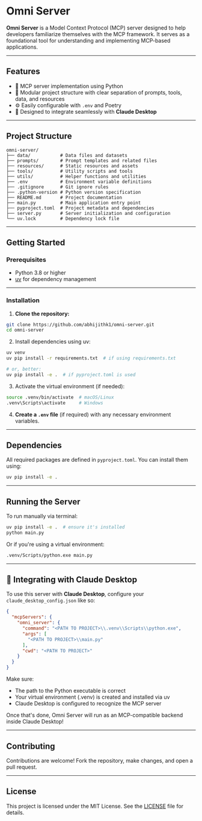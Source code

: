 # Omni Server

**Omni Server** is a Model Context Protocol (MCP) server designed to help developers familiarize themselves with the MCP framework. It serves as a foundational tool for understanding and implementing MCP-based applications.

---

## Features

- 🚀 MCP server implementation using Python
- 📁 Modular project structure with clear separation of prompts, tools, data, and resources
- ⚙️ Easily configurable with `.env` and Poetry
- 🧠 Designed to integrate seamlessly with **Claude Desktop**

---

## Project Structure

```
omni-server/
├── data/           # Data files and datasets
├── prompts/        # Prompt templates and related files
├── resources/      # Static resources and assets
├── tools/          # Utility scripts and tools
├── utils/          # Helper functions and utilities
├── .env            # Environment variable definitions
├── .gitignore      # Git ignore rules
├── .python-version # Python version specification
├── README.md       # Project documentation
├── main.py         # Main application entry point
├── pyproject.toml  # Project metadata and dependencies
├── server.py       # Server initialization and configuration
└── uv.lock         # Dependency lock file
```

---

## Getting Started

### Prerequisites

- Python 3.8 or higher
- [uv](https://github.com/astral-sh/uv) for dependency management

---

### Installation

1. **Clone the repository:**

```bash
git clone https://github.com/abhijithk1/omni-server.git
cd omni-server
```

2. Install dependencies using uv:

```bash
uv venv
uv pip install -r requirements.txt  # if using requirements.txt

# or, better:
uv pip install -e .  # if pyproject.toml is used
```

3. Activate the virtual environment (if needed):

```bash
source .venv/bin/activate  # macOS/Linux
.venv\Scripts\activate     # Windows
```

4. **Create a `.env` file** (if required) with any necessary environment variables.


---

## Dependencies

All required packages are defined in `pyproject.toml`. You can install them using:

```bash
uv pip install -e .
```

---

## Running the Server

To run manually via terminal:

```bash
uv pip install -e .  # ensure it's installed
python main.py

```

Or if you're using a virtual environment:

```bash
.venv/Scripts/python.exe main.py
```

---

## 🧩 Integrating with Claude Desktop

To use this server with **Claude Desktop**, configure your `claude_desktop_config.json` like so:

```json
{
  "mcpServers": {
    "omni_server": {
      "command": "<PATH TO PROJECT>\\.venv\\Scripts\\python.exe",
      "args": [
        "<PATH TO PROJECT>\\main.py"
      ],
      "cwd": "<PATH TO PROJECT>"
    }
  }
}
```

Make sure:
- The path to the Python executable is correct
- Your virtual environment (.venv) is created and installed via uv
- Claude Desktop is configured to recognize the MCP server

Once that's done, Omni Server will run as an MCP-compatible backend inside Claude Desktop!

---

## Contributing

Contributions are welcome! Fork the repository, make changes, and open a pull request.

---

## License

This project is licensed under the MIT License. See the [LICENSE](LICENSE) file for details.
